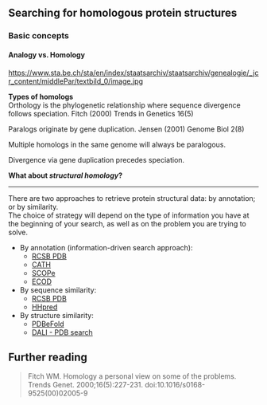 ## Searching for homologous protein structures

### Basic concepts
#### Analogy vs. Homology

https://www.sta.be.ch/sta/en/index/staatsarchiv/staatsarchiv/genealogie/_jcr_content/middlePar/textbild_0/image.jpg

**Types of homologs**  
Orthology is the phylogenetic relationship where sequence divergence follows speciation. Fitch (2000) Trends in Genetics 16(5)

Paralogs originate by gene duplication. Jensen (2001) Genome Biol 2(8)

Multiple homologs in the same genome will always be paralogous.

Divergence via gene duplication precedes speciation.


**What about _structural homology_?**

_____
There are two approaches to retrieve protein structural data: by annotation; or by similarity.  
The choice of strategy will depend on the type of information you have at the beginning of 
your search, as well as on the problem you are trying to solve.

- By annotation (information-driven search approach): 
  - [RCSB PDB](https://www.rcsb.org/) 
  - [CATH](https://www.cathdb.info/)
  - [SCOPe](https://scop.berkeley.edu/)
  - [ECOD](http://prodata.swmed.edu/ecod/)
- By sequence similarity: 
  - [RCSB PDB](https://www.rcsb.org/) 
  - [HHpred](https://toolkit.tuebingen.mpg.de/tools/hhpred)
- By structure similarity: 
  - [PDBeFold](https://www.ebi.ac.uk/msd-srv/ssm/) 
  - [DALI - PDB search](http://ekhidna2.biocenter.helsinki.fi/dali/)

## Further reading
> Fitch WM. Homology a personal view on some of the problems.  
Trends Genet. 2000;16(5):227-231. doi:10.1016/s0168-9525(00)02005-9
